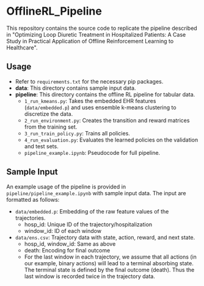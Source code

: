# OfflineRL_Pipeline
This repository contains the source code to replicate the pipeline described in "Optimizing Loop Diuretic Treatment in Hospitalized Patients: A Case Study in Practical Application of Offline Reinforcement Learning to Healthcare".

## Usage
- Refer to `requirements.txt` for the necessary pip packages.
- **data**: This directory contains sample input data.
- **pipeline**: This directory contains the offline RL pipeline for tabular data.
  - `1_run_kmeans.py`: Takes the embedded EHR features (`data/embedded.p`) and uses ensemble k-means clustering to discretize the data.
  - `2_run_environment.py`: Creates the transition and reward matrices from the training set.
  - `3_run_train_policy.py`: Trains all policies.
  - `4_run_evaluation.py`: Evaluates the learned policies on the validation and test sets.
  - `pipeline_example.ipynb`: Pseudocode for full pipeline. 

## Sample Input
An example usage of the pipeline is provided in `pipeline/pipeline_example.ipynb` with sample input data. The input are formatted as follows:
- `data/embedded.p`: Embedding of the raw feature values of the trajectories.
  - hosp_id: Unique ID of the trajectory/hospitalization
  - window_id: ID of each window
- `data/ens.csv`: Trajectory data with state, action, reward, and next state.
  - hosp_id, window_id: Same as above
  - death: Encoding for final outcome
  - For the last window in each trajectory, we assume that all actions (in our example, binary actions) will lead to a terminal absorbing state. The terminal state is defined by the final outcome (death). Thus the last window is recorded twice in the trajectory data. 
